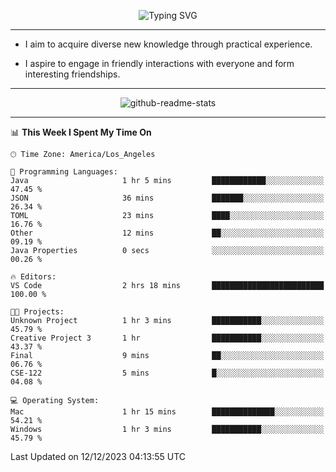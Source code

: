 <p align="center">
  <img src="https://readme-typing-svg.demolab.com?font=Fira+Code&weight=500&size=32&duration=2500&pause=1600&center=true&vCenter=true&random=false&width=1024&height=64&lines=Hi+there+%F0%9F%91%8B;I'm+delighted+you+could+make+it+here+%F0%9F%8E%89;I'm+Harry%2C+a+college+student+still+finding+my+way" alt="Typing SVG" />
</p>


---


- I aim to acquire diverse new knowledge through practical experience.

- I aspire to engage in friendly interactions with everyone and form interesting friendships.


---


<p align="center">
  <img src="https://github-readme-stats.vercel.app/api?username=Harry-Jing&show_icons=true" alt="github-readme-stats"/>
</p>


---

<!--START_SECTION:waka-->
📊 **This Week I Spent My Time On** 

```text
🕑︎ Time Zone: America/Los_Angeles

💬 Programming Languages: 
Java                     1 hr 5 mins         ████████████░░░░░░░░░░░░░   47.45 % 
JSON                     36 mins             ███████░░░░░░░░░░░░░░░░░░   26.34 % 
TOML                     23 mins             ████░░░░░░░░░░░░░░░░░░░░░   16.76 % 
Other                    12 mins             ██░░░░░░░░░░░░░░░░░░░░░░░   09.19 % 
Java Properties          0 secs              ░░░░░░░░░░░░░░░░░░░░░░░░░   00.26 % 

🔥 Editors: 
VS Code                  2 hrs 18 mins       █████████████████████████   100.00 % 

🐱‍💻 Projects: 
Unknown Project          1 hr 3 mins         ███████████░░░░░░░░░░░░░░   45.79 % 
Creative Project 3       1 hr                ███████████░░░░░░░░░░░░░░   43.37 % 
Final                    9 mins              ██░░░░░░░░░░░░░░░░░░░░░░░   06.76 % 
CSE-122                  5 mins              █░░░░░░░░░░░░░░░░░░░░░░░░   04.08 % 

💻 Operating System: 
Mac                      1 hr 15 mins        ██████████████░░░░░░░░░░░   54.21 % 
Windows                  1 hr 3 mins         ███████████░░░░░░░░░░░░░░   45.79 % 
```


 Last Updated on 12/12/2023 04:13:55 UTC
<!--END_SECTION:waka-->
